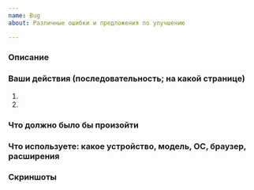 ```yaml
---
name: Bug
about: Различные ошибки и предложения по улучшению

---
```


### Описание


### Ваши действия (последовательность; на какой странице)
1. 
2. 

### Что должно было бы произойти


### Что используете: какое устройство, модель, ОС, браузер, расширения


### Скриншоты
